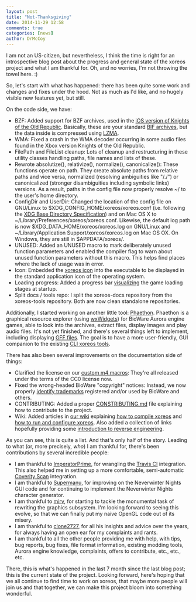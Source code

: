 ```yaml
---
layout: post
title: "Not-Thanksgiving"
date: 2014-11-29 12:58
comments: true
categories: [news]
author: DrMcCoy
---
```


I am not an US-citizen, but nevertheless, I think the time is right for an introspective blog post about the progress and general state of the xoreos project and what I am thankful for. Oh, and no worries, I'm not throwing the towel here. :)

So, let's start with what has happened: there has been quite some work and changes and fixes under the hood. Not as much as I'd like, and no hugely visible new features yet, but still.

On the code side, we have:

* BZF:
  Added support for BZF archives, used in the [iOS version of Knights of the Old Republic](https://itunes.apple.com/en/app/star-wars-knights-old-republic/id611436052). Basically, these are your standard [BIF archives](https://github.com/xoreos/xoreos-docs/raw/master/specs/bioware/KeyBIF_Format.pdf), but the data inside is compressed using [LZMA](https://en.wikipedia.org/wiki/Lempel%E2%80%93Ziv%E2%80%93Markov_chain_algorithm).
* WMA:
  Fixed a crash in the WMA decoder occurring in some audio files found in the Xbox version Knights of the Old Republic.
* FilePath and FileList cleanup:
  Lots of cleanup and restructuring in these utility classes handling paths, file names and lists of these.
* Rewrote absolutize(), relativize(), normalize(), canonicalize():
  These functions operate on path. They create absolute paths from relative paths and vice versa, normalized (resolving ambiguities like "/./") or canonicalized (stronger disambiguities including symbolic links) versions. As a result, paths in the config file now properly resolve ~/ to the user's home directory.
* ConfigDir and UserDir:
  Changed the location of the config file on GNU/Linux to $XDG\_CONFIG\_HOME/xoreos/xoreos.conf (i.e. following the [XDG Base Directory Specification](http://standards.freedesktop.org/basedir-spec/basedir-spec-latest.html)) and on Mac OS X to ~/Library/Preferences/xoreos/xoreos.conf. Likewise, the default log path is now $XDG\_DATA\_HOME/xoreos/xoreos.log on GNU/Linux and ~/Library/Application Support/xoreos/xoreos.log on Mac OS OX. On Windows, they are still in $APPDATA/xoreos/.
* UNUSED:
  Added an UNUSED macro to mark deliberately unused function parameters and enabled the compiler flag to warn about unused function parameters without this macro. This helps find places where the lack of usage was in error.
* Icon:
  Embedded the [xoreos icon](https://github.com/xoreos/xoreos-media/blob/master/icons/svg/icon-grey.svg) into the executable to be displayed in the standard application icon of the operating system.
* Loading progress:
  Added a progress bar [visualizing](/images/xoreos_progressbar.png) the game loading stages at startup.
* Split docs / tools repo:
  I split the xoreos-docs repository from the xoreos-tools repository. Both are now clean standalone repositories.

Additionally, I started working on another little tool: [Phaethon](https://github.com/xoreos/phaethon). Phaethon is a graphical resource explorer (using [wxWidgets](https://www.wxwidgets.org/)) for BioWare Aurora engine games, able to look into the archives, extract files, display images and play audio files. It's not yet finished, and there's several things left to implement, including displaying [GFF files](https://github.com/xoreos/xoreos-docs/blob/master/specs/bioware/GFF_Format.pdf). The goal is to have a more user-friendly, GUI companion to the existing [CLI xoreos tools](https://github.com/xoreos/xoreos-tools).

There has also been several improvements on the documentation side of things:

* Clarified the license on our [custom m4 macros](https://github.com/xoreos/xoreos/tree/master/m4):
  They're all released under the terms of the CC0 license now.
* Fixed the wrong-headed BioWare "copyright" notices:
  Instead, we now properly [identify trademarks](https://github.com/xoreos/xoreos/blob/master/AUTHORS#L36) registered and/or used by BioWare and others.
* CONTRIBUTING:
  Added a proper [CONSTRIBUTING.md](https://github.com/xoreos/xoreos/blob/master/CONTRIBUTING.md) file explaining how to contribute to the project.
* Wiki:
  Added articles in [our wiki](https://wiki.xoreos.org/) explaining [how to compile xoreos](https://wiki.xoreos.org/index.php?title=Compiling_xoreos) and [how to run and configure xoreos](https://wiki.xoreos.org/index.php?title=Running_xoreos). Also added a collection of links hopefully providing some [introduction to reverse engineering](https://wiki.xoreos.org/index.php?title=Developer_Central#Reverse_engineering_help).

As you can see, this is quite a list. And that's only half of the story. Leading to what (or, more precisely, *who*) I am thankful for, there's been contributions by several incredible people:

* I am thankful to [ImperatorPrime](https://github.com/ImperatorPrime), for wrangling the [Travis CI](https://travis-ci.org/xoreos/xoreos) integration. This also helped me in setting up a more comfortable, semi-automatic [Coverity Scan](https://scan.coverity.com/projects/544) integration.
* I am thankful to [Supermanu](https://github.com/Supermanu), for improving on the Neverwinter Nights GUI code and for continuing to implement the Neverwinter Nights character generator.
* I am thankful to [mirv](https://github.com/mirv-sillyfish), for starting to tackle the monumental task of rewriting the graphics subsystem. I'm looking forward to seeing this evolve, so that we can finally put my naive OpenGL code out of its misery.
* I am thankful to [clone2727](http://clone2727.blogspot.com/), for all his insights and advice over the years, for always having an open ear for my complaints and rants.
* I am thankful to all the other people providing me with help, with tips, bug reports, bug fixes, file format information, existing modding tools, Aurora engine knowledge, complaints, offers to contribute, etc., etc., etc.

There, this is what's happened in the last 7 month since the last blog post; this is the current state of the project. Looking forward, here's hoping that we all continue to find time to work on xoreos, that maybe more people will join us and that together, we can make this project bloom into something wonderful.
